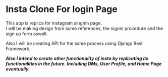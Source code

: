 # Insta Clone For login Page

This app is replica for instagram singnin page. <br />
I will be making design from some references, the signin procedure and the sign up form aswell.<br/>

Also I will be creating API for the same process using Django Rest Framework.

<b><i>Also I intend to create other functionality of insta by replicating its functionalities in the future. Including DMs, User Profile, and Home Page eventually.</i></b>
